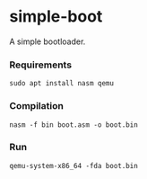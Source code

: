 # simple-boot
A simple bootloader.

### Requirements
```
sudo apt install nasm qemu
```

### Compilation
```
nasm -f bin boot.asm -o boot.bin
```

### Run
```
qemu-system-x86_64 -fda boot.bin
```
